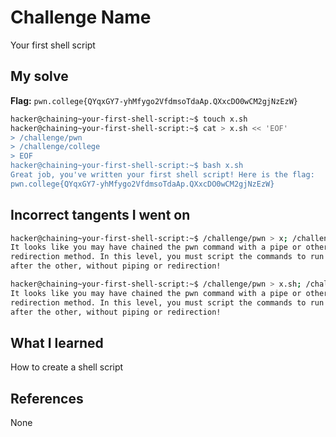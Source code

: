 # Challenge Name
Your first shell script

## My solve
**Flag:** `pwn.college{QYqxGY7-yhMfygo2VfdmsoTdaAp.QXxcDO0wCM2gjNzEzW}`

```bash
hacker@chaining~your-first-shell-script:~$ touch x.sh
hacker@chaining~your-first-shell-script:~$ cat > x.sh << 'EOF'
> /challenge/pwn
> /challenge/college
> EOF
hacker@chaining~your-first-shell-script:~$ bash x.sh
Great job, you've written your first shell script! Here is the flag:
pwn.college{QYqxGY7-yhMfygo2VfdmsoTdaAp.QXxcDO0wCM2gjNzEzW}
```

## Incorrect tangents I went on
```bash
hacker@chaining~your-first-shell-script:~$ /challenge/pwn > x; /challenge/college > x
It looks like you may have chained the pwn command with a pipe or other input
redirection method. In this level, you must script the commands to run one
after the other, without piping or redirection!
```
```bash
hacker@chaining~your-first-shell-script:~$ /challenge/pwn > x.sh; /challenge/college > x.sh; cat x.sh
It looks like you may have chained the pwn command with a pipe or other input
redirection method. In this level, you must script the commands to run one
after the other, without piping or redirection!
```

## What I learned
How to create a shell script

## References 
None
